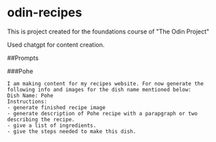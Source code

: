# odin-recipes
This is project created for the foundations course of "The Odin Project"

Used chatgpt for content creation.

##Prompts

###Pohe
```
I am making content for my recipes website. For now generate the following info and images for the dish name mentioned below:
Dish Name: Pohe
Instructions:
- generate finished recipe image
- generate description of Pohe recipe with a parapgraph or two describing the recipe.
- give a list of ingredients.
- give the steps needed to make this dish.
```